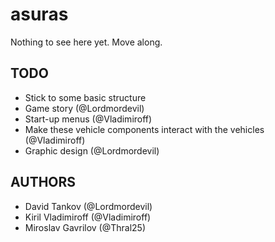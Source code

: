 asuras
======
Nothing to see here yet. Move along.

## TODO
* Stick to some basic structure
* Game story (@Lordmordevil)
* Start-up menus (@Vladimiroff)
* Make these vehicle components interact with the vehicles (@Vladimiroff)
* Graphic design (@Lordmordevil)

## AUTHORS
* David Tankov (@Lordmordevil)
* Kiril Vladimiroff (@Vladimiroff)
* Miroslav Gavrilov (@Thral25)

